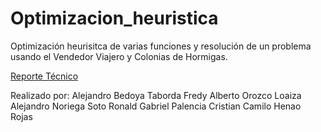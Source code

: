 # Optimizacion_heuristica

Optimización heurisitca de varias funciones y resolución de un problema usando el Vendedor Viajero y Colonias de Hormigas.

<a href="https://deepnote.com/@redes-neuronales-5190/Algoritmos-bioinspirados-18f9af2f-1367-4c39-a176-9b624564f08f">Reporte Técnico</a>

Realizado por:
Alejandro Bedoya Taborda
Fredy Alberto Orozco Loaiza
Alejandro Noriega Soto
Ronald Gabriel Palencia
Cristian Camilo Henao Rojas
